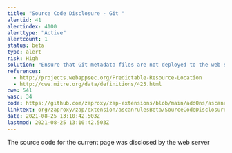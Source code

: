 ```yaml
---
title: "Source Code Disclosure - Git "
alertid: 41
alertindex: 4100
alerttype: "Active"
alertcount: 1
status: beta
type: alert
risk: High
solution: "Ensure that Git metadata files are not deployed to the web server or application server"
references:
  - http://projects.webappsec.org/Predictable-Resource-Location
  - http://cwe.mitre.org/data/definitions/425.html
cwe: 541
wasc: 34
code: https://github.com/zaproxy/zap-extensions/blob/main/addOns/ascanrulesBeta/src/main/java/org/zaproxy/zap/extension/ascanrulesBeta/SourceCodeDisclosureGitScanRule.java
linktext: org/zaproxy/zap/extension/ascanrulesBeta/SourceCodeDisclosureGitScanRule.java
date: 2021-08-25 13:10:42.503Z
lastmod: 2021-08-25 13:10:42.503Z
---
```


The source code for the current page was disclosed by the web server
